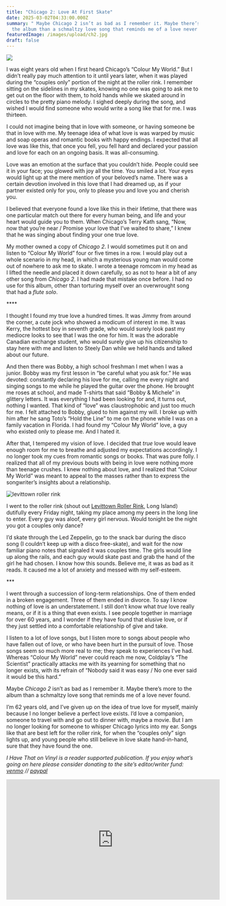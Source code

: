 ```yaml
---
title: "Chicago 2: Love At First Skate"
date: 2025-03-02T04:33:00.000Z
summary: " Maybe Chicago 2 isn’t as bad as I remember it. Maybe there’s more to
  the album than a schmaltzy love song that reminds me of a love never found."
featuredImage: /images/upload/ch2.jpg
draft: false
---
```

![](/images/upload/ch2.jpg)

I was eight years old when I first heard Chicago’s “Colour My World.” But I didn’t really pay much attention to it until years later, when it was played during the “couples only” portion of the night at the roller rink. I remember sitting on the sidelines in my skates, knowing no one was going to ask me to get out on the floor with them, to hold hands while we skated around in circles to the pretty piano melody. I sighed deeply during the song, and wished I would find someone who would write a song like that for me. I was thirteen.

I could not imagine being that in love with someone, or having someone be that in love with me. My teenage idea of what love is was warped by music and soap operas and romantic books with happy endings. I expected that all love was like this, that once you fell, you fell hard and declared your passion and love for each on an ongoing basis. It was all-consuming.

Love was an emotion at the surface that you couldn’t hide. People could see it in your face; you glowed with joy all the time. You smiled a lot. Your eyes would light up at the mere mention of your beloved’s name. There was a certain devotion involved in this love that I had dreamed up, as if your partner existed only for you, only to please you and love you and cherish you.

I believed that everyone found a love like this in their lifetime, that there was one particular match out there for every human being, and life and your heart would guide you to them. When Chicago’s Terry Kath sang, “Now, now that you’re near / Promise your love that I’ve waited to share,” I knew that he was singing about finding your one true love.

My mother owned a copy of *Chicago 2*. I would sometimes put it on and listen to “Colour My World” four or five times in a row. I would play out a whole scenario in my head, in which a mysterious young man would come out of nowhere to ask me to skate. I wrote a teenage romcom in my head as I lifted the needle and placed it down carefully, so as not to hear a bit of any other song from *Chicago 2*. I had made that mistake once before. I had no use for this album, other than torturing myself over an overwrought song that had a *flute solo*.

\*\*\*\*

I thought I found my true love a hundred times. It was Jimmy from around the corner, a cute jock who showed a modicum of interest in me. It was Kerry, the hottest boy in seventh grade, who would surely look past my mediocre looks to see that I was the one for him. It was the adorable Canadian exchange student, who would surely give up his citizenship to stay here with me and listen to Steely Dan while we held hands and talked about our future.

And then there was Bobby, a high school freshman I met when I was a junior. Bobby was my first lesson in “be careful what you ask for.” He was devoted: constantly declaring his love for me, calling me every night and singing songs to me while he played the guitar over the phone. He brought me roses at school, and made T-shirts that said “Bobby & Michele” in glittery letters. It was everything I had been looking for and, it turns out, nothing I wanted. That kind of “love” was claustrophobic and just too much for me. I felt attached to Bobby, glued to him against my will. I broke up with him after he sang Toto’s “Hold the Line” to me on the phone while I was on a family vacation in Florida. I had found my “Colour My World” love, a guy who existed only to please me. And I hated it.

After that, I tempered my vision of love. I decided that *true* love would leave enough room for me to breathe and adjusted my expectations accordingly. I no longer took my cues from romantic songs or books. That was pure folly. I realized that all of my previous bouts with being in love were nothing more than teenage crushes. I knew nothing about love, and I realized that “Colour My World” was meant to appeal to the masses rather than to express the songwriter’s insights about a relationship.

![levittown roller rink](/images/upload/lrr.jpg "levittown roller rink")

I went to the roller rink (shout out [Levittown Roller Rink](https://forgottenrollerrinksofthepast.com/Levittown.html), Long Island) dutifully every Friday night, taking my place among my peers in the long line to enter. Every guy was aloof, every girl nervous. Would tonight be the night you got a couples only dance?

I’d skate through the Led Zeppelin, go to the snack bar during the disco song (I couldn’t keep up with a disco free-skate), and wait for the now familiar piano notes that signaled it was couples time. The girls would line up along the rails, and each guy would skate past and grab the hand of the girl he had chosen. I know how this sounds. Believe me, it was as bad as it reads. It caused me a lot of anxiety and messed with my self-esteem.

\*\**

I went through a succession of long-term relationships. One of them ended in a broken engagement. Three of them ended in divorce. To say I know nothing of love is an understatement. I still don’t know what *true* love really means, or if it is a thing that even exists. I see people together in marriage for over 60 years, and I wonder if they have found that elusive love, or if they just settled into a comfortable relationship of give and take.

I listen to a lot of love songs, but I listen more to songs about people who have fallen out of love, or who have been hurt in the pursuit of love. Those songs seem so much more real to me; they speak to experiences I’ve had. Whereas “Colour My World” never could reach me now, Coldplay’s “The Scientist” practically attacks me with its yearning for something that no longer exists, with its refrain of “Nobody said it was easy / No one ever said it would be this hard.”

Maybe *Chicago 2* isn’t as bad as I remember it. Maybe there’s more to the album than a schmaltzy love song that reminds me of a love never found.

I’m 62 years old, and I’ve given up on the idea of true love for myself, mainly because I no longer believe a perfect love exists. I’d love a companion, someone to travel with and go out to dinner with, maybe a movie. But I am no longer looking for someone to whisper Chicago lyrics into my ear. Songs like that are best left for the roller rink, for when the “couples only” sign lights up, and young people who still believe in love skate hand-in-hand, sure that they have found the one.

*I Have That on Vinyl is a reader supported publication. If you enjoy what’s going on here please consider donating to the site’s editor/writer fund: [venmo](https://account.venmo.com/u/Michele-Catalano2659) // [paypal](https://www.paypal.com/paypalme/goingitaloneny?country.x=US&locale.x=en_US)*

<iframe width="560" height="315" src="https://www.youtube.com/embed/cWkXmx-0phc?si=EPdqpRMSrHw7m1Bs" title="YouTube video player" frameborder="0" allow="accelerometer; autoplay; clipboard-write; encrypted-media; gyroscope; picture-in-picture; web-share" referrerpolicy="strict-origin-when-cross-origin" allowfullscreen></iframe>
